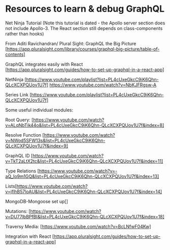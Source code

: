 # Resources to learn & debug GraphQL 

Net Ninja Tutorial (Note this tutorial is dated - the Apollo server section does not include Apollo-3. The React section still depends on class-components rather than hooks)

From Aditi Ravichandran/ Plural Sight: GraphQL the Big Picture
[https://app.pluralsight.com/library/courses/graphql-big-picture/table-of-contents]

GraphQL integrates easily with React [https://app.pluralsight.com/guides/how-to-set-up-graphql-in-a-react-app]

NetNinja [https://www.youtube.com/playlist?list=PL4cUxeGkcC9iK6Qhn-QLcXCXPQUov1U7f]
https://www.youtube.com/watch?v=NbKJFRgsw-A

Series Link [https://www.youtube.com/playlist?list=PL4cUxeGkcC9iK6Qhn-QLcXCXPQUov1U7f]

Some useful individual modules:

Root Query: [https://www.youtube.com/watch?v=ALqNbTik44o&list=PL4cUxeGkcC9iK6Qhn-QLcXCXPQUov1U7f&index=8]

Resolve Function [https://www.youtube.com/watch?v=NWod5SFW13s&list=PL4cUxeGkcC9iK6Qhn-QLcXCXPQUov1U7f&index=9]

GraphQL ID [https://www.youtube.com/watch?v=TkT2aLtX2tc&list=PL4cUxeGkcC9iK6Qhn-QLcXCXPQUov1U7f&index=11]

Type Relations [https://www.youtube.com/watch?v=-aQ_Io9m1GQ&list=PL4cUxeGkcC9iK6Qhn-QLcXCXPQUov1U7f&index=13]

Lists[https://www.youtube.com/watch?v=jflhB57loAU&list=PL4cUxeGkcC9iK6Qhn-QLcXCXPQUov1U7f&index=14]

MongoDB-Mongoose set up[]

Mutations: [https://www.youtube.com/watch?v=DU77lbBPfBI&list=PL4cUxeGkcC9iK6Qhn-QLcXCXPQUov1U7f&index=18]


Traversy Media:
[https://www.youtube.com/watch?v=BcLNfwF04Kw]

Integration with React [https://app.pluralsight.com/guides/how-to-set-up-graphql-in-a-react-app]
